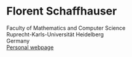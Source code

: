 
# Florent Schaffhauser

Faculty of Mathematics and Computer Science  
Ruprecht-Karls-Universität Heidelberg  
Germany  
[Personal webpage](https://matematiflo.github.io)
